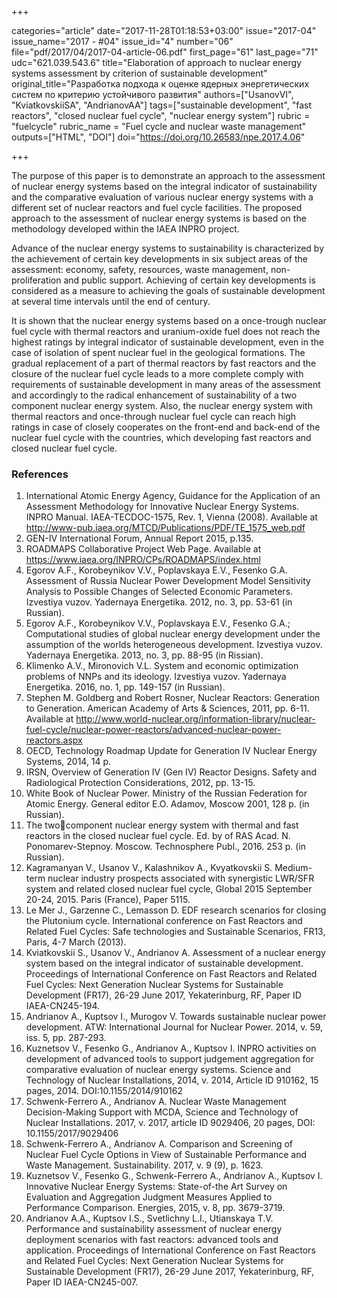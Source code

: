+++

categories="article"
date="2017-11-28T01:18:53+03:00"
issue="2017-04"
issue_name="2017 - #04"
issue_id="4"
number="06"
file="pdf/2017/04/2017-04-article-06.pdf"
first_page="61"
last_page="71"
udc="621.039.543.6"
title="Elaboration of approach to nuclear energy systems assessment by criterion of sustainable development"
original_title="Разработка подхода к оценке ядерных энергетических систем по критерию устойчивого развития"
authors=["UsanovVI", "KviatkovskiiSA", "AndrianovAA"]
tags=["sustainable development", "fast reactors", "closed nuclear fuel cycle", "nuclear energy system"]
rubric = "fuelcycle"
rubric_name = "Fuel cycle and nuclear waste management"
outputs=["HTML", "DOI"]
doi="https://doi.org/10.26583/npe.2017.4.06"

+++

The purpose of this paper is to demonstrate an approach to the assessment of nuclear energy systems based on the integral indicator of sustainability and the comparative evaluation of various nuclear energy systems with a different set of nuclear reactors and fuel cycle facilities. The proposed approach to the assessment of nuclear energy systems is based on the methodology developed within the IAEA INPRO project.

Advance of the nuclear energy systems to sustainability is characterized by the achievement of certain key developments in six subject areas of the assessment: economy, safety, resources, waste management, non-proliferation and public support. Achieving of certain key developments is considered as a measure to achieving the goals of sustainable development at several time intervals until the end of century.

It is shown that the nuclear energy systems based on a once-trough nuclear fuel cycle with thermal reactors and uranium-oxide fuel does not reach the highest ratings by integral indicator of sustainable development, even in the case of isolation of spent nuclear fuel in the geological formations. The gradual replacement of a part of thermal reactors by fast reactors and the closure of the nuclear fuel cycle leads to a more complete comply with requirements of sustainable development in many areas of the assessment and accordingly to the radical enhancement of sustainability of a two component nuclear energy system. Also, the nuclear energy system with thermal reactors and once-through nuclear fuel cycle can reach high ratings in case of closely cooperates on the front-end and back-end of the nuclear fuel cycle with the countries, which developing fast reactors and closed nuclear fuel cycle.

### References

1. International Atomic Energy Agency, Guidance for the Application of an Assessment Methodology for Innovative Nuclear Energy Systems. INPRO Manual. IAEA-TECDOC-1575, Rev. 1, Vienna (2008). Available at http://www-pub.iaea.org/MTCD/Publications/PDF/TE_1575_web.pdf
2. GEN-IV International Forum, Annual Report 2015, p.135.
3. ROADMAPS Collaborative Project Web Page. Available at https://www.iaea.org/INPRO/CPs/ROADMAPS/index.html
4. Egorov A.F., Korobeynikov V.V., Poplavskaya E.V., Fesenko G.A. Assessment of Russia Nuclear Power Development Model Sensitivity Analysis to Possible Changes of Selected Economic Parameters. Izvestiya vuzov. Yadernaya Energetika. 2012, no. 3, pp. 53-61 (in Russian).
5. Egorov A.F., Korobeynikov V.V., Poplavskaya E.V., Fesenko G.A.; Computational studies of global nuclear energy development under the assumption of the worlds heterogeneous development. Izvestiya vuzov. Yadernaya Energetika. 2013, no. 3, pp. 88-95 (in Rissian).
6. Klimenko A.V., Mironovich V.L. System and economic optimization problems of NNPs and its ideology. Izvestiya vuzov. Yadernaya Energetika. 2016, no. 1, pp. 149-157 (in Russian).
7. Stephen M. Goldberg and Robert Rosner, Nuclear Reactors: Generation to Generation. American Academy of Arts & Sciences, 2011, pp. 6-11. Available at http://www.world-nuclear.org/information-library/nuclear-fuel-cycle/nuclear-power-reactors/advanced-nuclear-power-reactors.aspx
8. OECD, Technology Roadmap Update for Generation IV Nuclear Energy Systems, 2014, 14 p.
9. IRSN, Overview of Generation IV (Gen IV) Reactor Designs. Safety and Radiological Protection Considerations, 2012, pp. 13-15.
10. White Book of Nuclear Power. Ministry of the Russian Federation for Atomic Energy. General editor E.O. Adamov, Moscow 2001, 128 p. (in Russian).
11. The twocomponent nuclear energy system with thermal and fast reactors in the closed nuclear fuel cycle. Ed. by of RAS Acad. N. Ponomarev-Stepnoy. Moscow. Technosphere Publ., 2016. 253 p. (in Russian).
12. Kagramanyan V., Usanov V., Kalashnikov A., Kvyatkovskii S. Medium-term nuclear industry prospects associated with synergistic LWR/SFR system and related closed nuclear fuel cycle, Global 2015 September 20-24, 2015. Paris (France), Paper 5115.
13. Le Mer J., Garzenne C., Lemasson D. EDF research scenarios for closing the Plutonium cycle. International conference on Fast Reactors and Related Fuel Cycles: Safe technologies and Sustainable Scenarios, FR13, Paris, 4-7 March (2013).
14. Kviatkovskii S., Usanov V., Andrianov A. Assessment of a nuclear energy system based on the integral indicator of sustainable development. Proceedings of International Conference on Fast Reactors and Related Fuel Cycles: Next Generation Nuclear Systems for Sustainable Development (FR17), 26-29 June 2017, Yekaterinburg, RF, Paper ID IAEA-CN245-194.
15. Andrianov A., Kuptsov I., Murogov V. Towards sustainable nuclear power development. ATW: International Journal for Nuclear Power. 2014, v. 59, iss. 5, pp. 287-293.
16. Kuznetsov V., Fesenko G., Andrianov A., Kuptsov I. INPRO activities on development of advanced tools to support judgement aggregation for comparative evaluation of nuclear energy systems. Science and Technology of Nuclear Installations, 2014, v. 2014, Article ID 910162, 15 pages, 2014. DOI:10.1155/2014/910162
17. Schwenk-Ferrero A., Andrianov A. Nuclear Waste Management Decision-Making Support with MCDA, Science and Technology of Nuclear Installations. 2017, v. 2017, article ID 9029406, 20 pages, DOI: 10.1155/2017/9029406
18. Schwenk-Ferrero A., Andrianov A. Comparison and Screening of Nuclear Fuel Cycle Options in View of Sustainable Performance and Waste Management. Sustainability. 2017, v. 9 (9), p. 1623.
19. Kuznetsov V., Fesenko G., Schwenk-Ferrero A., Andrianov A., Kuptsov I. Innovative Nuclear Energy Systems: State-of-the Art Survey on Evaluation and Aggregation Judgment Measures Applied to Performance Comparison. Energies, 2015, v. 8, pp. 3679-3719.
20. Andrianov A.A., Kuptsov I.S., Svetlichny L.I., Utianskaya T.V. Performance and sustainability assessment of nuclear energy deployment scenarios with fast reactors: advanced tools and application. Proceedings of International Conference on Fast Reactors and Related Fuel Cycles: Next Generation Nuclear Systems for Sustainable Development (FR17), 26-29 June 2017, Yekaterinburg, RF, Paper ID IAEA-CN245-007.